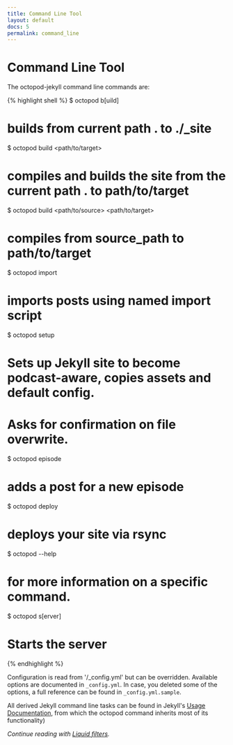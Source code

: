 ```yaml
---
title: Command Line Tool
layout: default
docs: 5
permalink: command_line
---
```


# Command Line Tool

The octopod-jekyll command line commands are:

{% highlight shell %}
$ octopod b[uild]
# builds from current path . to ./_site

$ octopod build <path/to/target>                   
# compiles and builds the site from the current path . to path/to/target

$ octopod build <path/to/source> <path/to/target>  
# compiles from source_path to  path/to/target

$ octopod import <importer name> <options>
# imports posts using named import script

$ octopod setup
# Sets up Jekyll site to become podcast-aware, copies assets and default config.
# Asks for confirmation on file overwrite.

$ octopod episode
# adds a post for a new episode

$ octopod deploy
# deploys your site via rsync

$ octopod <command> --help
# for more information on a specific command.

$ octopod s[erver]
# Starts the server
{% endhighlight %}

Configuration is read from '<source>/_config.yml' but can be overridden.
Available options are documented in `_config.yml`.
In case, you deleted some of the options, a full reference can be found in `_config.yml.sample`.

All derived Jekyll command line tasks can be found in Jekyll's [Usage Documentation](http://jekyllrb.com/docs/usage/), from which the octopod command inherits most of its functionality)

_Continue reading with [Liquid filters](/liquid_filters)._
